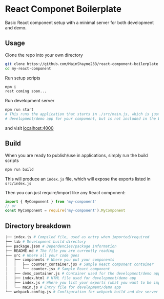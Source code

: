 # React Componet Boilerplate

Basic React component setup with a minimal server for both development and demo.



## Usage

Clone the repo into your own directory

```bash
git clone https://github.com/MainShayne233/react-component-boilerplate my-react-component
cd my-react-component
```

Run setup scripts

```bash
npm i
rest coming soon...
```

Run development server
```bash
npm run start
# This runs the application that starts in ./src/main.js, which is just the
# development/demo app for your component, but is not included in the build.
```

and visit [localhost:4000](http://localhost:4000)

## Build

When you are ready to publish/use in applications, simply run the build scripts
```bash
npm run build
```

This will produce an `index.js` file, which will expose the exports
listed in `src/index.js`

Then you can just require/import like any React component:

```javascript
import { MyComponent } from 'my-component'
// or
const MyComponent = require('my-component').MyComponent
```

## Directory breakdown
```bash
├── index.js # Compiled file, used as entry when imported/required
├── lib # Development build directory
├── package.json # Dependencies/package information
├── README.md # The file you are currently reading
├── src # Where all your code goes
│   ├── components # Where you put your components
│   │   ├── counter_container.jsx # Sample React component container
│   │   └── counter.jsx # Sample React component
│   ├── demo_container.js # Container used for the development/demo app
│   ├── index.html # HTML file used for development/demo app
│   ├── index.js # Where you list your exports (what you want to be import into other apps)
│   └── main.js # Entry file for development/demo app
└── webpack.config.js # Configuration for webpack build and dev server
```
